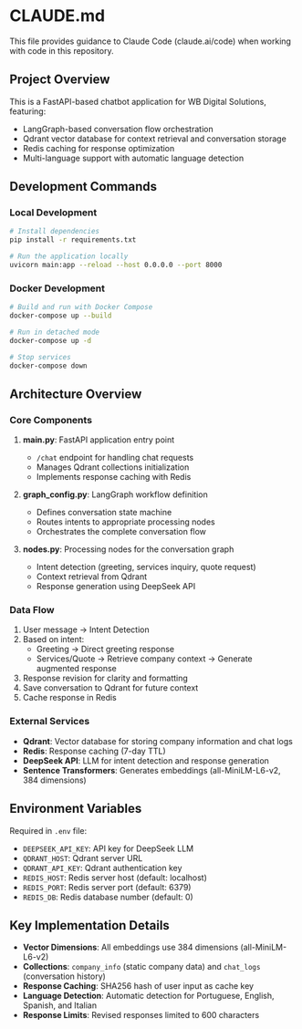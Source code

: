 # CLAUDE.md

This file provides guidance to Claude Code (claude.ai/code) when working with code in this repository.

## Project Overview

This is a FastAPI-based chatbot application for WB Digital Solutions, featuring:
- LangGraph-based conversation flow orchestration
- Qdrant vector database for context retrieval and conversation storage
- Redis caching for response optimization
- Multi-language support with automatic language detection

## Development Commands

### Local Development
```bash
# Install dependencies
pip install -r requirements.txt

# Run the application locally
uvicorn main:app --reload --host 0.0.0.0 --port 8000
```

### Docker Development
```bash
# Build and run with Docker Compose
docker-compose up --build

# Run in detached mode
docker-compose up -d

# Stop services
docker-compose down
```

## Architecture Overview

### Core Components

1. **main.py**: FastAPI application entry point
   - `/chat` endpoint for handling chat requests
   - Manages Qdrant collections initialization
   - Implements response caching with Redis

2. **graph_config.py**: LangGraph workflow definition
   - Defines conversation state machine
   - Routes intents to appropriate processing nodes
   - Orchestrates the complete conversation flow

3. **nodes.py**: Processing nodes for the conversation graph
   - Intent detection (greeting, services inquiry, quote request)
   - Context retrieval from Qdrant
   - Response generation using DeepSeek API

### Data Flow

1. User message → Intent Detection
2. Based on intent:
   - Greeting → Direct greeting response
   - Services/Quote → Retrieve company context → Generate augmented response
3. Response revision for clarity and formatting
4. Save conversation to Qdrant for future context
5. Cache response in Redis

### External Services

- **Qdrant**: Vector database for storing company information and chat logs
- **Redis**: Response caching (7-day TTL)
- **DeepSeek API**: LLM for intent detection and response generation
- **Sentence Transformers**: Generates embeddings (all-MiniLM-L6-v2, 384 dimensions)

## Environment Variables

Required in `.env` file:
- `DEEPSEEK_API_KEY`: API key for DeepSeek LLM
- `QDRANT_HOST`: Qdrant server URL
- `QDRANT_API_KEY`: Qdrant authentication key
- `REDIS_HOST`: Redis server host (default: localhost)
- `REDIS_PORT`: Redis server port (default: 6379)
- `REDIS_DB`: Redis database number (default: 0)

## Key Implementation Details

- **Vector Dimensions**: All embeddings use 384 dimensions (all-MiniLM-L6-v2)
- **Collections**: `company_info` (static company data) and `chat_logs` (conversation history)
- **Response Caching**: SHA256 hash of user input as cache key
- **Language Detection**: Automatic detection for Portuguese, English, Spanish, and Italian
- **Response Limits**: Revised responses limited to 600 characters